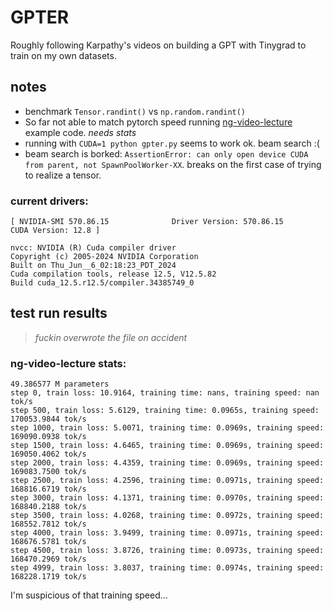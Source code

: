 # GPTER

Roughly following Karpathy's videos on building a GPT with Tinygrad to train on my own datasets.


## notes
+ benchmark `Tensor.randint()` vs `np.random.randint()`
+ So far not able to match pytorch speed running [ng-video-lecture](https://github.com/karpathy/ng-video-lecture/) example code. _needs stats_
+ running with `CUDA=1 python gpter.py` seems to work ok. beam search :(
+ beam search is borked: `AssertionError: can only open device CUDA from parent, not SpawnPoolWorker-XX`. breaks on the first case of trying to realize a tensor.

### current drivers:
```
[ NVIDIA-SMI 570.86.15              Driver Version: 570.86.15      CUDA Version: 12.8 ]

nvcc: NVIDIA (R) Cuda compiler driver
Copyright (c) 2005-2024 NVIDIA Corporation
Built on Thu_Jun__6_02:18:23_PDT_2024
Cuda compilation tools, release 12.5, V12.5.82
Build cuda_12.5.r12.5/compiler.34385749_0
```

## test run results
> _fuckin overwrote the file on accident_

### ng-video-lecture stats:
```
49.386577 M parameters
step 0, train loss: 10.9164, training time: nans, training speed: nan tok/s
step 500, train loss: 5.6129, training time: 0.0965s, training speed: 170053.9844 tok/s
step 1000, train loss: 5.0071, training time: 0.0969s, training speed: 169090.0938 tok/s
step 1500, train loss: 4.6465, training time: 0.0969s, training speed: 169050.4062 tok/s
step 2000, train loss: 4.4359, training time: 0.0969s, training speed: 169083.7500 tok/s
step 2500, train loss: 4.2596, training time: 0.0971s, training speed: 168816.6719 tok/s
step 3000, train loss: 4.1371, training time: 0.0970s, training speed: 168840.2188 tok/s
step 3500, train loss: 4.0268, training time: 0.0972s, training speed: 168552.7812 tok/s
step 4000, train loss: 3.9499, training time: 0.0971s, training speed: 168676.5781 tok/s
step 4500, train loss: 3.8726, training time: 0.0973s, training speed: 168470.2969 tok/s
step 4999, train loss: 3.8037, training time: 0.0974s, training speed: 168228.1719 tok/s
```
I'm suspicious of that training speed...

